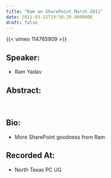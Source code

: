 ```yaml
---
title: "Ram on SharePoint March 2011"
date: 2011-03-12T19:58:20.0000000
draft: false
---
```


{{< vimeo 114765909 >}}

## Speaker:

 - Ram Yadav

## Abstract:

<p>&nbsp;</p>

## Bio:

 - <p>More SharePoint goodness from Ram</p>

## Recorded At:

 - North Texas PC UG

